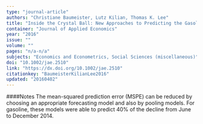 ```yaml
---
type: "journal-article"
authors: "Christiane Baumeister, Lutz Kilian, Thomas K. Lee"
title: "Inside the Crystal Ball: New Approaches to Predicting the Gasoline Price at the Pump"
container: "Journal of Applied Economics"
year: "2016"
issue: ""
volume: ""
pages: "n/a-n/a"
subjects: "Economics and Econometrics, Social Sciences (miscellaneous)"
doi: "10.1002/jae.2510"
link: "https://dx.doi.org/10.1002/jae.2510"
citationkey: "BaumeisterKilianLee2016"
updated: "20160402"
---
```


####Notes
The mean-squared prediction error (MSPE) can be reduced by choosing an appropriate forecasting model and also by pooling models. For gasoline, these models were able to predict 40% of the decline from June to December 2014.